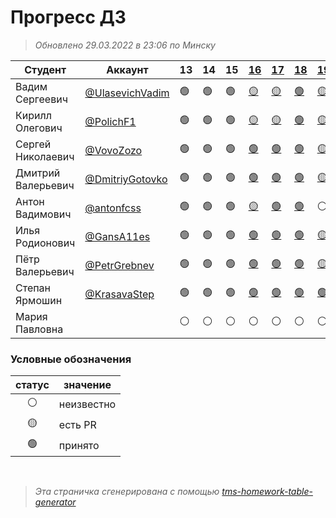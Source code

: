 # Прогресс ДЗ

> *Обновлено 29.03.2022 в 23:06 по Минску*

| Студент            | Аккаунт                                              | 13 | 14 | 15 | [16](https://github.com/vshat-tms/lesson16-homework)         | [17](https://github.com/vshat-tms/lesson17-homework)        | [18](https://github.com/vshat-tms/lesson18-homework)        | [19](https://github.com/vshat-tms/lesson19-homework)        | [20](https://github.com/vshat-tms/lesson20-homework) |
| ------------------ | ---------------------------------------------------- | -- | -- | -- | ------------------------------------------------------------ | ----------------------------------------------------------- | ----------------------------------------------------------- | ----------------------------------------------------------- | ---------------------------------------------------- |
| Вадим Сергеевич    | [@UlasevichVadim](https://github.com/UlasevichVadim) | 🟢 | 🟢 | 🟢 | [🟡](https://github.com/vshat-tms/lesson16-homework/pull/10) | [🟡](https://github.com/vshat-tms/lesson17-homework/pull/1) | [🟢](https://github.com/vshat-tms/lesson18-homework/pull/1) | [🟡](https://github.com/vshat-tms/lesson19-homework/pull/2) | ⚪                                                    |
| Кирилл Олегович    | [@PolichF1](https://github.com/PolichF1)             | 🟢 | 🟢 | 🟢 | [🟡](https://github.com/vshat-tms/lesson16-homework/pull/4)  | [🟡](https://github.com/vshat-tms/lesson17-homework/pull/4) | [🟢](https://github.com/vshat-tms/lesson18-homework/pull/4) | [🟡](https://github.com/vshat-tms/lesson19-homework/pull/5) | ⚪                                                    |
| Сергей Николаевич  | [@VovoZozo](https://github.com/VovoZozo)             | 🟢 | 🟢 | 🟢 | [🟢](https://github.com/vshat-tms/lesson16-homework/pull/2)  | [🟢](https://github.com/vshat-tms/lesson17-homework/pull/8) | [🟢](https://github.com/vshat-tms/lesson18-homework/pull/2) | [🟡](https://github.com/vshat-tms/lesson19-homework/pull/1) | ⚪                                                    |
| Дмитрий Валерьевич | [@DmitriyGotovko](https://github.com/DmitriyGotovko) | 🟢 | 🟢 | 🟢 | [🟢](https://github.com/vshat-tms/lesson16-homework/pull/8)  | [🟢](https://github.com/vshat-tms/lesson17-homework/pull/2) | [🟢](https://github.com/vshat-tms/lesson18-homework/pull/7) | [🟡](https://github.com/vshat-tms/lesson19-homework/pull/6) | ⚪                                                    |
| Антон Вадимович    | [@antonfcss](https://github.com/antonfcss)           | 🟢 | 🟢 | 🟢 | [🟡](https://github.com/vshat-tms/lesson16-homework/pull/5)  | [🟢](https://github.com/vshat-tms/lesson17-homework/pull/7) | [🟢](https://github.com/vshat-tms/lesson18-homework/pull/8) | ⚪                                                           | ⚪                                                    |
| Илья Родионович    | [@GansA11es](https://github.com/GansA11es)           | 🟢 | 🟢 | 🟢 | [🟢](https://github.com/vshat-tms/lesson16-homework/pull/7)  | [🟢](https://github.com/vshat-tms/lesson17-homework/pull/6) | [🟢](https://github.com/vshat-tms/lesson18-homework/pull/5) | [🟡](https://github.com/vshat-tms/lesson19-homework/pull/4) | ⚪                                                    |
| Пётр Валерьевич    | [@PetrGrebnev](https://github.com/PetrGrebnev)       | 🟢 | 🟢 | 🟢 | [🟢](https://github.com/vshat-tms/lesson16-homework/pull/6)  | [🟢](https://github.com/vshat-tms/lesson17-homework/pull/5) | [🟢](https://github.com/vshat-tms/lesson18-homework/pull/6) | [🟡](https://github.com/vshat-tms/lesson19-homework/pull/3) | ⚪                                                    |
| Степан Ярмошин     | [@KrasavaStep](https://github.com/KrasavaStep)       | 🟢 | 🟢 | 🟢 | [🟢](https://github.com/vshat-tms/lesson16-homework/pull/3)  | [🟢](https://github.com/vshat-tms/lesson17-homework/pull/3) | [🟢](https://github.com/vshat-tms/lesson18-homework/pull/3) | [🟢](https://github.com/vshat-tms/lesson19-homework/pull/7) | ⚪                                                    |
| Мария Павловна     |                                                      | ⚪  | ⚪  | ⚪  | ⚪                                                            | ⚪                                                           | ⚪                                                           | ⚪                                                           | ⚪                                                    |
    
### Условные обозначения

| статус          | значение        |
| :-------------: | --------------- |
| :white_circle:  | неизвестно      |
| :yellow_circle: | есть PR         |
| :green_circle:  | принято         |

<br>

> *Эта страничка сгенерирована с помощью [tms-homework-table-generator](https://github.com/vshat-tms/tms-homework-table-generator)*
